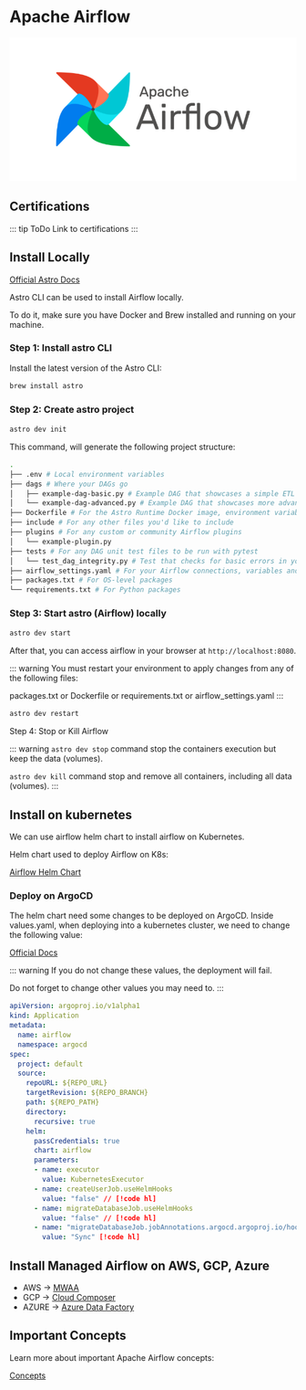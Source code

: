 # Apache Airflow

![Apache Airflow](airflow.png)

## Certifications
::: tip ToDo
Link to certifications
:::

## Install Locally

[Official Astro Docs](https://docs.astronomer.io/astro/cli/overview)

Astro CLI can be used to install Airflow locally. 

To do it, make sure you have Docker and Brew installed and running on your machine.

### Step 1: Install astro CLI

Install the latest version of the Astro CLI:

```bash
brew install astro
```

### Step 2: Create astro project

```bash
astro dev init
```

This command, will generate the following project structure:

```bash
.
├── .env # Local environment variables
├── dags # Where your DAGs go
│   ├── example-dag-basic.py # Example DAG that showcases a simple ETL data pipeline
│   └── example-dag-advanced.py # Example DAG that showcases more advanced Airflow features, such as the TaskFlow API
├── Dockerfile # For the Astro Runtime Docker image, environment variables, and overrides
├── include # For any other files you'd like to include
├── plugins # For any custom or community Airflow plugins
│   └── example-plugin.py
├── tests # For any DAG unit test files to be run with pytest
│   └── test_dag_integrity.py # Test that checks for basic errors in your DAGs
├── airflow_settings.yaml # For your Airflow connections, variables and pools (local only)
├── packages.txt # For OS-level packages
└── requirements.txt # For Python packages
```

### Step 3: Start astro (Airflow) locally

```bash
astro dev start
```

After that, you can access airflow in your browser at `http://localhost:8080`.

::: warning
You must restart your environment to apply changes from any of the following files:

packages.txt or Dockerfile or requirements.txt or airflow_settings.yaml
:::

```bash
astro dev restart
```

Step 4: Stop or Kill Airflow

::: warning
`astro dev stop` command stop the containers execution but keep the data (volumes).

`astro dev kill` command stop and remove all containers, including all data (volumes).
:::

## Install on kubernetes

We can use airflow helm chart to install airflow on Kubernetes.

Helm chart used to deploy Airflow on K8s:

[Airflow Helm Chart](https://airflow.apache.org/docs/helm-chart/stable/index.html)

### Deploy on ArgoCD

The helm chart need some changes to be deployed on ArgoCD. Inside values.yaml, when deploying into a kubernetes cluster, we need to change the following value:

[Official Docs](https://airflow.apache.org/docs/helm-chart/stable/index.html#installing-the-chart-with-argo-cd-flux-rancher-or-terraform)

::: warning
If you do not change these values, the deployment will fail. 

Do not forget to change other values you may need to.
:::

```yaml
apiVersion: argoproj.io/v1alpha1
kind: Application
metadata:
  name: airflow
  namespace: argocd
spec:
  project: default
  source:
    repoURL: ${REPO_URL}
    targetRevision: ${REPO_BRANCH}
    path: ${REPO_PATH}
    directory:
      recursive: true
    helm:
      passCredentials: true
      chart: airflow
      parameters:
      - name: executor
        value: KubernetesExecutor
      - name: createUserJob.useHelmHooks
        value: "false" // [!code hl]
      - name: migrateDatabaseJob.useHelmHooks
        value: "false" // [!code hl]
      - name: "migrateDatabaseJob.jobAnnotations.argocd.argoproj.io/hook"
        value: "Sync" [!code hl]
```

## Install Managed Airflow on AWS, GCP, Azure

- AWS -> [MWAA](https://aws.amazon.com/pt/managed-workflows-for-apache-airflow/)
- GCP -> [Cloud Composer](https://cloud.google.com/composer)
- AZURE -> [Azure Data Factory](https://azure.microsoft.com/en-us/services/data-factory/)

## Important Concepts

Learn more about important Apache Airflow concepts:

[Concepts](concepts.md)


